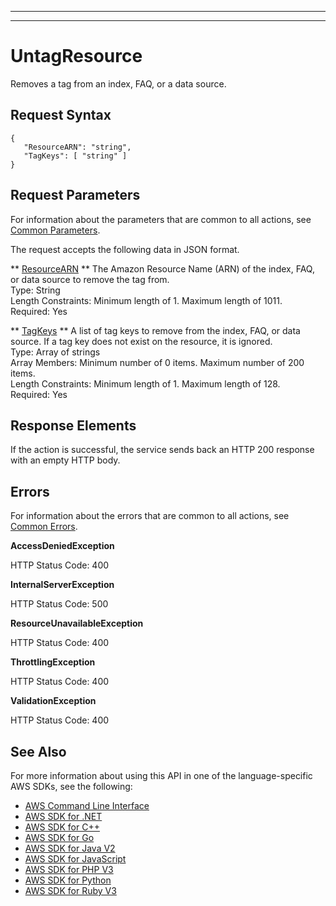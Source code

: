 --------

--------

# UntagResource<a name="API_UntagResource"></a>

Removes a tag from an index, FAQ, or a data source\.

## Request Syntax<a name="API_UntagResource_RequestSyntax"></a>

```
{
   "ResourceARN": "string",
   "TagKeys": [ "string" ]
}
```

## Request Parameters<a name="API_UntagResource_RequestParameters"></a>

For information about the parameters that are common to all actions, see [Common Parameters](CommonParameters.md)\.

The request accepts the following data in JSON format\.

 ** [ResourceARN](#API_UntagResource_RequestSyntax) **   <a name="Kendra-UntagResource-request-ResourceARN"></a>
The Amazon Resource Name \(ARN\) of the index, FAQ, or data source to remove the tag from\.  
Type: String  
Length Constraints: Minimum length of 1\. Maximum length of 1011\.  
Required: Yes

 ** [TagKeys](#API_UntagResource_RequestSyntax) **   <a name="Kendra-UntagResource-request-TagKeys"></a>
A list of tag keys to remove from the index, FAQ, or data source\. If a tag key does not exist on the resource, it is ignored\.  
Type: Array of strings  
Array Members: Minimum number of 0 items\. Maximum number of 200 items\.  
Length Constraints: Minimum length of 1\. Maximum length of 128\.  
Required: Yes

## Response Elements<a name="API_UntagResource_ResponseElements"></a>

If the action is successful, the service sends back an HTTP 200 response with an empty HTTP body\.

## Errors<a name="API_UntagResource_Errors"></a>

For information about the errors that are common to all actions, see [Common Errors](CommonErrors.md)\.

 **AccessDeniedException**   
  
HTTP Status Code: 400

 **InternalServerException**   
  
HTTP Status Code: 500

 **ResourceUnavailableException**   
  
HTTP Status Code: 400

 **ThrottlingException**   
  
HTTP Status Code: 400

 **ValidationException**   
  
HTTP Status Code: 400

## See Also<a name="API_UntagResource_SeeAlso"></a>

For more information about using this API in one of the language\-specific AWS SDKs, see the following:
+  [ AWS Command Line Interface](https://docs.aws.amazon.com/goto/aws-cli/kendra-2019-02-03/UntagResource) 
+  [ AWS SDK for \.NET](https://docs.aws.amazon.com/goto/DotNetSDKV3/kendra-2019-02-03/UntagResource) 
+  [ AWS SDK for C\+\+](https://docs.aws.amazon.com/goto/SdkForCpp/kendra-2019-02-03/UntagResource) 
+  [ AWS SDK for Go](https://docs.aws.amazon.com/goto/SdkForGoV1/kendra-2019-02-03/UntagResource) 
+  [ AWS SDK for Java V2](https://docs.aws.amazon.com/goto/SdkForJavaV2/kendra-2019-02-03/UntagResource) 
+  [ AWS SDK for JavaScript](https://docs.aws.amazon.com/goto/AWSJavaScriptSDK/kendra-2019-02-03/UntagResource) 
+  [ AWS SDK for PHP V3](https://docs.aws.amazon.com/goto/SdkForPHPV3/kendra-2019-02-03/UntagResource) 
+  [ AWS SDK for Python](https://docs.aws.amazon.com/goto/boto3/kendra-2019-02-03/UntagResource) 
+  [ AWS SDK for Ruby V3](https://docs.aws.amazon.com/goto/SdkForRubyV3/kendra-2019-02-03/UntagResource) 